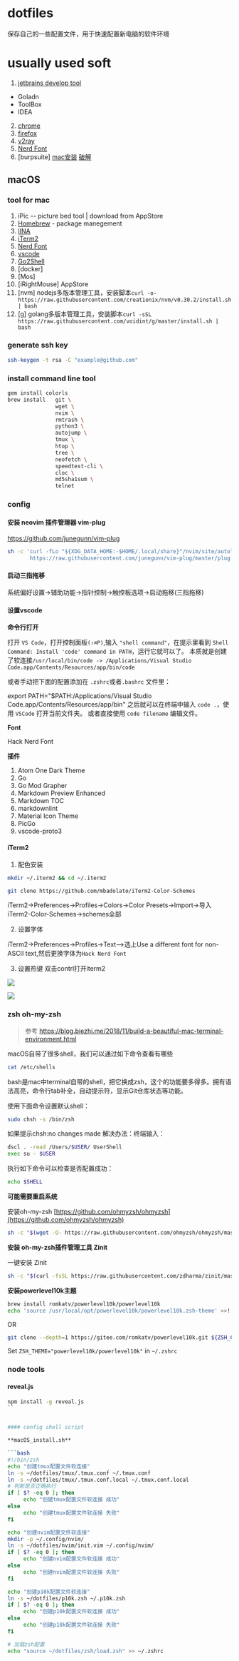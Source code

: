 # dotfiles

保存自己的一些配置文件，用于快速配置新电脑的软件环境

# usually used soft

1. [jetbrains develop tool](https://www.jetbrains.com/)
  * Goladn
  * ToolBox
  * IDEA
2. [chrome](https://www.google.com/chrome/)
3. [firefox](https://www.mozilla.org/zh-CN/firefox/new/?redirect_source=firefox-com)
4. [v2ray](https://github.com/v2ray/v2ray-core/releases)
5. [Nerd Font](https://www.nerdfonts.com/)
6. [burpsuite] [mac安装](https://www.sqlsec.com/2019/11/macbp.html) [破解](https://www.jianshu.com/p/3224c2308ffa)

## macOS

### tool for mac

1. iPic -- picture bed tool | download from AppStore
2. [Homebrew](https://brew.sh/) - package manegement
3. [IINA](https://iina.io/)
4. [iTerm2](https://www.iterm2.com/)
5. [Nerd Font](https://www.nerdfonts.com/)
6. [vscode](https://code.visualstudio.com/)
7. [Go2Shell](http://zipzapmac.com/Go2Shell)
8. [docker]
9. [Mos]
10. [iRightMouse] AppStore
11. [nvm] nodejs多版本管理工具，安装脚本`curl -o- https://raw.githubusercontent.com/creationix/nvm/v0.30.2/install.sh | bash`
12. [g] golang多版本管理工具，安装脚本`curl -sSL https://raw.githubusercontent.com/voidint/g/master/install.sh | bash`

### generate ssh key

```bash
ssh-keygen -t rsa -C "example@github.com"
```

### install command line tool

```bash
gem install colorls
brew install   git \
               wget \
               nvim \
               rmtrash \
               python3 \
               autojump \
               tmux \
               htop \
               tree \
               neofetch \
               speedtest-cli \
               cloc \
               md5sha1sum \
               telnet
```

### config 

#### 安装 neovim 插件管理器 vim-plug

https://github.com/junegunn/vim-plug

```bash
sh -c 'curl -fLo "${XDG_DATA_HOME:-$HOME/.local/share}"/nvim/site/autoload/plug.vim --create-dirs \
       https://raw.githubusercontent.com/junegunn/vim-plug/master/plug.vim'
```

####  启动三指拖移

系统偏好设置->辅助功能->指针控制->触控板选项->启动拖移(三指拖移)

#### 设置vscode

**命令行打开**

打开 `VS Code`，打开控制面板`(⇧⌘P)`,输入 `"shell command"`，在提示里看到 `Shell Command: Install 'code' command in PATH`，运行它就可以了。
本质就是创建了软连接`/usr/local/bin/code -> /Applications/Visual Studio Code.app/Contents/Resources/app/bin/code`

或者手动把下面的配置添加在 `.zshrc`或者`.bashrc` 文件里：

export PATH="\$PATH:/Applications/Visual Studio Code.app/Contents/Resources/app/bin"
之后就可以在终端中输入 `code .`，使用 `VSCode` 打开当前文件夹。
或者直接使用 `code filename` 编辑文件。

**Font**

Hack Nerd Font

**插件**

1. Atom One Dark Theme
2. Go
3. Go Mod Grapher
4. Markdown Preview Enhanced
5. Markdown TOC
6. markdownlint
7. Material Icon Theme
8. PicGo
9. vscode-proto3

#### iTerm2

1. 配色安装

```bash
mkdir ~/.iterm2 && cd ~/.iterm2

git clone https://github.com/mbadolato/iTerm2-Color-Schemes
```

iTerm2->Preferences->Profiles->Colors->Color Presets->Import->导入iTerm2-Color-Schemes->schemes全部

2. 设置字体

iTerm2->Preferences->Profiles->Text-->选上Use a different font for non-ASCII text,然后更换字体为`Hack Nerd Font`


3. 设置热键 双击contrl打开iterm2

![](https://tva1.sinaimg.cn/large/007S8ZIlly1ghmmvpbi23j30z60cywjs.jpg)

![](https://tva1.sinaimg.cn/large/007S8ZIlly1ghmn0fuxwhj30w40k0qhq.jpg)

### zsh oh-my-zsh

>参考
>https://blog.biezhi.me/2018/11/build-a-beautiful-mac-terminal-environment.html

macOS自带了很多shell，我们可以通过如下命令查看有哪些

```bash
cat /etc/shells
```

bash是mac中terminal自带的shell，把它换成zsh，这个的功能要多得多。拥有语法高亮，命令行tab补全，自动提示符，显示Git仓库状态等功能。

使用下面命令设置默认shell：

```bash
sudo chsh -s /bin/zsh
```

如果提示chsh:no changes made 解决办法：终端输入： 

```bash
dscl . -read /Users/$USER/ UserShell 
exec su - $USER 
```

执行如下命令可以检查是否配置成功：

 ```bash
 echo $SHELL
 ```

**可能需要重启系统**

安装oh-my-zsh [https://github.com/ohmyzsh/ohmyzsh](https://github.com/ohmyzsh/ohmyzsh)

```bash
sh -c "$(wget -O- https://raw.githubusercontent.com/ohmyzsh/ohmyzsh/master/tools/install.sh)"
```

**安装 oh-my-zsh插件管理工具 Zinit**

一键安装 Zinit

```bash
sh -c "$(curl -fsSL https://raw.githubusercontent.com/zdharma/zinit/master/doc/install.sh)"
```

**安装powerlevel10k主题**

```bash
brew install romkatv/powerlevel10k/powerlevel10k
echo 'source /usr/local/opt/powerlevel10k/powerlevel10k.zsh-theme' >>! ~/.zshrc
```

OR

```bash
git clone --depth=1 https://gitee.com/romkatv/powerlevel10k.git ${ZSH_CUSTOM:-$HOME/.oh-my-zsh/custom}/themes/powerlevel10k
```

Set `ZSH_THEME="powerlevel10k/powerlevel10k"` in `~/.zshrc`

### node tools

#### reveal.js

```bash
npm install -g reveal.js
``


#### config shell script

**macOS_install.sh**

```bash
#!/bin/zsh
echo "创建tmux配置文件软连接"
ln -s ~/dotfiles/tmux/.tmux.conf ~/.tmux.conf
ln -s ~/dotfiles/tmux/.tmux.conf.local ~/.tmux.conf.local
# 判断是否正确执行
if [ $? -eq 0 ]; then
     echo "创建tmux配置文件软连接 成功"
else
     echo "创建tmux配置文件软连接 失败"
fi

echo "创建nvim配置文件软连接"
mkdir -p ~/.config/nvim/
ln -s ~/dotfiles/nvim/init.vim ~/.config/nvim/
if [ $? -eq 0 ]; then
     echo "创建nvim配置文件软连接 成功"
else
     echo "创建nvim配置文件软连接 失败"
fi

echo "创建p10k配置文件软连接"
ln -s ~/dotfiles/p10k.zsh ~/.p10k.zsh
if [ $? -eq 0 ]; then
     echo "创建p10k配置文件软连接 成功"
else
     echo "创建p10k配置文件软连接 失败"
fi

# 加载zsh配置
echo "source ~/dotfiles/zsh/load.zsh" >> ~/.zshrc
```

